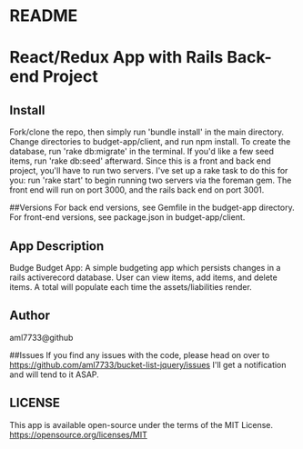# README
# React/Redux App with Rails Back-end Project

## Install
Fork/clone the repo, then simply run 'bundle install' in the main directory.
Change directories to budget-app/client, and run npm install.
To create the database, run 'rake db:migrate' in the terminal.  If you'd like a few seed items, run 'rake db:seed' afterward.
Since this is a front and back end project, you'll have to run two servers. I've set up a rake task to do this for you: run 'rake start' to begin running two servers via the foreman gem.  The front end will run on port 3000, and the rails back end on port 3001.

##Versions
For back end versions, see Gemfile in the budget-app directory.
For front-end versions, see package.json in budget-app/client.

## App Description
Budge Budget App:  A simple budgeting app which persists changes in a rails activerecord database.
User can view items, add items, and delete items.  A total will populate each time the assets/liabilities render.


## Author
aml7733@github

##Issues
If you find any issues with the code, please head on over to https://github.com/aml7733/bucket-list-jquery/issues
I'll get a notification and will tend to it ASAP.

## LICENSE

This app is available open-source under the terms of the MIT License.  https://opensource.org/licenses/MIT
